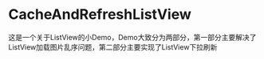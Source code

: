 # CacheAndRefreshListView
这是一个关于ListView的小Demo，Demo大致分为两部分，第一部分主要解决了ListView加载图片乱序问题，第二部分主要实现了ListView下拉刷新
